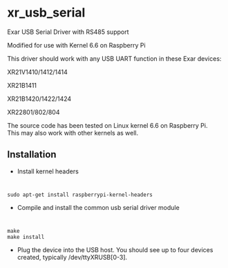 # xr_usb_serial
Exar USB Serial Driver with RS485 support

Modified for use with Kernel 6.6 on Raspberry Pi

This driver should work with any USB UART function in these Exar devices:
  
  XR21V1410/1412/1414
  
  XR21B1411
  
  XR21B1420/1422/1424
  
  XR22801/802/804

The source code has been tested on Linux kernel 6.6 on Raspberry Pi.  
This may also work with other kernels as well.  


Installation
------------
* Install kernel headers

 # 	
 	sudo apt-get install raspberrypi-kernel-headers

* Compile and install the common usb serial driver module

# 	
  	make
  	make install

* Plug the device into the USB host.  You should see up to four devices created,
  typically /dev/ttyXRUSB[0-3].


